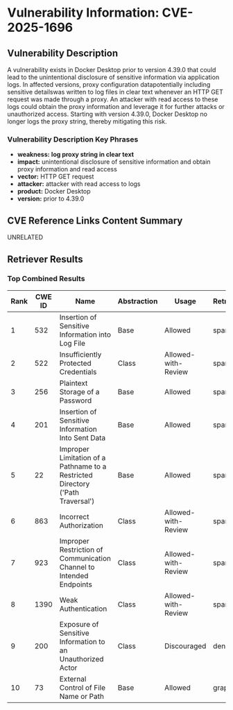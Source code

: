# Vulnerability Information: CVE-2025-1696

## Vulnerability Description
A vulnerability exists in Docker Desktop prior to version 4.39.0 that could lead to the unintentional disclosure of sensitive information via application logs. In affected versions, proxy configuration datapotentially including sensitive detailswas written to log files in clear text whenever an HTTP GET request was made through a proxy. An attacker with read access to these logs could obtain the proxy information and leverage it for further attacks or unauthorized access. Starting with version 4.39.0, Docker Desktop no longer logs the proxy string, thereby mitigating this risk.

### Vulnerability Description Key Phrases
- **weakness:** **log proxy string in clear text**
- **impact:** unintentional disclosure of sensitive information and obtain proxy information and read access
- **vector:** HTTP GET request
- **attacker:** attacker with read access to logs
- **product:** Docker Desktop
- **version:** prior to 4.39.0

## CVE Reference Links Content Summary
UNRELATED

## Retriever Results

### Top Combined Results

| Rank | CWE ID | Name | Abstraction | Usage  | Retrievers | Individual Scores |
|------|--------|------|-------------|-------|------------|-------------------|
| 1 | 532 | Insertion of Sensitive Information into Log File | Base | Allowed | sparse | 0.528 |
| 2 | 522 | Insufficiently Protected Credentials | Class | Allowed-with-Review | sparse | 0.523 |
| 3 | 256 | Plaintext Storage of a Password | Base | Allowed | sparse | 0.520 |
| 4 | 201 | Insertion of Sensitive Information Into Sent Data | Base | Allowed | sparse | 0.505 |
| 5 | 22 | Improper Limitation of a Pathname to a Restricted Directory ('Path Traversal') | Base | Allowed | sparse | 0.463 |
| 6 | 863 | Incorrect Authorization | Class | Allowed-with-Review | sparse | 0.447 |
| 7 | 923 | Improper Restriction of Communication Channel to Intended Endpoints | Class | Allowed-with-Review | sparse | 0.442 |
| 8 | 1390 | Weak Authentication | Class | Allowed-with-Review | sparse | 0.432 |
| 9 | 200 | Exposure of Sensitive Information to an Unauthorized Actor | Class | Discouraged | dense | 0.460 |
| 10 | 73 | External Control of File Name or Path | Base | Allowed | graph | 0.002 |

